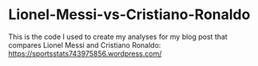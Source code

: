 # Lionel-Messi-vs-Cristiano-Ronaldo
This is the code I used to create my analyses for my blog post that compares Lionel Messi and Cristiano Ronaldo: https://sportsstats743975856.wordpress.com/

